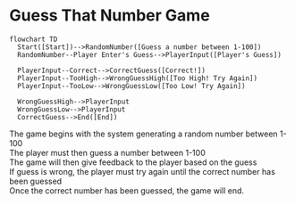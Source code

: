 # Guess That Number Game

```mermaid
flowchart TD
  Start([Start])-->RandomNumber([Guess a number between 1-100])
  RandomNumber--Player Enter's Guess-->PlayerInput([Player's Guess])
  
  PlayerInput--Correct-->CorrectGuess([Correct!])
  PlayerInput--TooHigh-->WrongGuessHigh([Too High! Try Again])
  PlayerInput--TooLow-->WrongGuessLow([Too Low! Try Again])
  
  WrongGuessHigh-->PlayerInput
  WrongGuessLow-->PlayerInput
  CorrectGuess-->End([End])
```

The game begins with the system generating a random number between 1-100  
The player must then guess a number between 1-100  
The game will then give feedback to the player based on the guess    
If guess is wrong, the player must try again until the correct number has been guessed    
Once the correct number has been guessed, the game will end.
